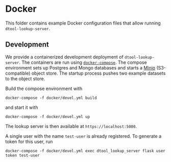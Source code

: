 # Docker

This folder contains example Docker configuration files that allow running `dtool-lookup-server`.

## Development

We provide a containerized development deployment of `dtool-lookup-server`.
The containers are run using [`docker-compose`](https://docs.docker.com/compose/).
The compose environment sets up Postgres and Mongo databases and starts a
[Minio](https://min.io/) (S3-compatible) object store. The startup process
pushes two example datasets to the object store.

Build the compose environment with
```
docker-compose -f docker/devel.yml build
```
and start it with
```
docker-compose -f docker/devel.yml up
```
The lookup server is then available at `https://localhost:5000`.

A single user with the name `test-user` is already registered. To generate a
token for this user, run
```
docker-compose -f docker/devel.yml exec dtool_lookup_server flask user token test-user
```